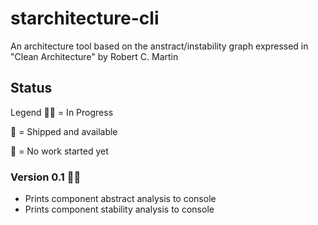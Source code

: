# starchitecture-cli
An architecture tool based on the anstract/instability graph expressed in "Clean Architecture" by Robert C. Martin

## Status

Legend
👨‍💻 = In Progress

🚢 = Shipped and available

🧠 = No work started yet

### Version 0.1 👨‍💻 
- Prints component abstract analysis to console
- Prints component stability analysis to console